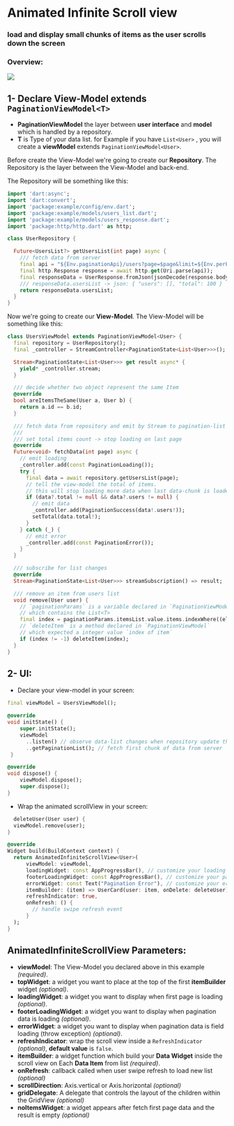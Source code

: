 
# Animated Infinite Scroll view

### load and display small chunks of items as the user scrolls down the screen

### Overview:

![](https://s10.gifyu.com/images/20220422_002203.gif)

## 1- Declare View-Model extends `PaginationViewModel<T>`

* **PaginationViewModel** the layer between **user interface** and **model** which is handled by a repository.
* **T** is Type of your data list. for Example if you have  `List<User>` , you will create a **viewModel** extends `PaginationViewModel<User>`.

Before create the View-Model we're going to create our **Repository**.
The Repository is the layer between the View-Model and back-end.

The Repository will be something like this:
```dart
import 'dart:async';
import 'dart:convert';
import 'package:example/config/env.dart';
import 'package:example/models/users_list.dart';
import 'package:example/models/users_response.dart';
import 'package:http/http.dart' as http;

class UserRepository {

  Future<UsersList?> getUsersList(int page) async {
    /// fetch data from server
    final api = "${Env.paginationApi}/users?page=$page&limit=${Env.perPage}";
    final http.Response response = await http.get(Uri.parse(api));
    final responseData = UserResponse.fromJson(jsonDecode(response.body));
    /// responseData.usersList -> json: { "users": [], "total": 100 }
    return responseData.usersList;
  }
}

```
Now we're going to create our **View-Model**.
The View-Model will be something like this:
```dart
class UsersViewModel extends PaginationViewModel<User> {
  final repository = UserRepository();
  final _controller = StreamController<PaginationState<List<User>>>();

  Stream<PaginationState<List<User>>> get result async* {
    yield* _controller.stream;
  }

  /// decide whether two object represent the same Item
  @override
  bool areItemsTheSame(User a, User b) {
    return a.id == b.id;
  }

  /// fetch data from repository and emit by Stream to pagination-list
  ///
  /// set total items count -> stop loading on last page
  @override
  Future<void> fetchData(int page) async {
    // emit loading
    _controller.add(const PaginationLoading());
    try {
      final data = await repository.getUsersList(page);
      // tell the view-model the total of items.
      // this will stop loading more data when last data-chunk is loaded
      if (data?.total != null && data?.users != null) {
        // emit data
        _controller.add(PaginationSuccess(data!.users!));
        setTotal(data.total!);
      }
    } catch (_) {
      // emit error
      _controller.add(const PaginationError());
    }
  }

  /// subscribe for list changes
  @override
  Stream<PaginationState<List<User>>> streamSubscription() => result;

  /// remove an item from users list
  void remove(User user) {
    // `paginationParams` is a variable declared in `PaginationViewModel`
    // which contains the List<T>
    final index = paginationParams.itemsList.value.items.indexWhere((element) => element.item.id == user.id);
    // `deleteItem` is a method declared in `PaginationViewModel`
    // which expected a integer value `index of item`
    if (index != -1) deleteItem(index);
  }
}
```

## 2- UI:
* Declare your view-model in your screen:
```dart
final viewModel = UsersViewModel();

@override
void initState() {
    super.initState();
    viewModel
      ..listen() // observe data-list changes when repository update the list
      ..getPaginationList(); // fetch first chunk of data from server
 }

@override
void dispose() {
    viewModel.dispose();
    super.dispose();
}
```
* Wrap the animated scrollView in your screen:
```dart
  deleteUser(User user) {
  viewModel.remove(user);
}

@override
Widget build(BuildContext context) {
  return AnimatedInfiniteScrollView<User>(
      viewModel: viewModel,
      loadingWidget: const AppProgressBar(), // customize your loading widget
      footerLoadingWidget: const AppProgressBar(), // customize your pagination loading widget
      errorWidget: const Text("Pagination Error"), // customize your error widget
      itemBuilder: (item) => UserCard(user: item, onDelete: deleteUser),
      refreshIndicator: true,
      onRefresh: () {
        // handle swipe refresh event
      }
  );
}
```
## **AnimatedInfiniteScrollView** Parameters:
* **viewModel**: The View-Model you declared above in this example *(required)*.
* **topWidget**: a widget you want to place at the top of the first **itemBuilder** widget *(optional)*.
* **loadingWidget**: a widget you want to display when first page is loading *(optional)*.
* **footerLoadingWidget**: a widget you want to display when pagination data is loading *(optional)*.
* **errorWidget**: a widget you want to display when pagination data  is field loading (throw exception) *(optional)*.
* **refreshIndicator**: wrap the scroll view inside a `RefreshIndicator` *(optional)*, **default value** is `false`.
* **itemBuilder**: a widget function which build your **Data Widget** inside the scroll view on Each **Data Item** from list *(required)*.
* **onRefresh**: callback called when user swipe refresh to load new list *(optional)*
* **scrollDirection**: Axis.vertical or Axis.horizontal *(optional)*
* **gridDelegate**: A delegate that controls the layout of the children within the GridView *(optional)*
* **noItemsWidget**: a widget appears after fetch first page data and the result is empty *(optional)*

